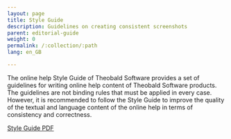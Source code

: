```yaml
---
layout: page
title: Style Guide
description: Guidelines on creating consistent screenshots
parent: editorial-guide
weight: 0
permalink: /:collection/:path
lang: en_GB

---
```

The online help Style Guide of Theobald Software provides a set of guidelines for writing online help content of Theobald Software products. The guidelines are not binding rules that must be applied in every case. However, it is recommended to follow the Style Guide to improve the quality of the textual and language content of the online help in terms of consistency and correctness.  

[Style Guide PDF](https://theobaldsoftware.sharepoint.com/sites/PresalesSupportProdMgmtDoc/Freigegebene%20Dokumente/Style%20Guide_version_1.pdf)
